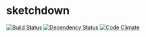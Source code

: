 sketchdown
==========
[![Build Status](https://travis-ci.org/jens-na/sketchdown.png?branch=master)](https://travis-ci.org/jens-na/sketchdown)
[![Dependency Status](https://gemnasium.com/jens-na/sketchdown.png)](https://gemnasium.com/jens-na/sketchdown)
[![Code Climate](https://codeclimate.com/github/jens-na/sketchdown.png)](https://codeclimate.com/github/jens-na/sketchdown)
